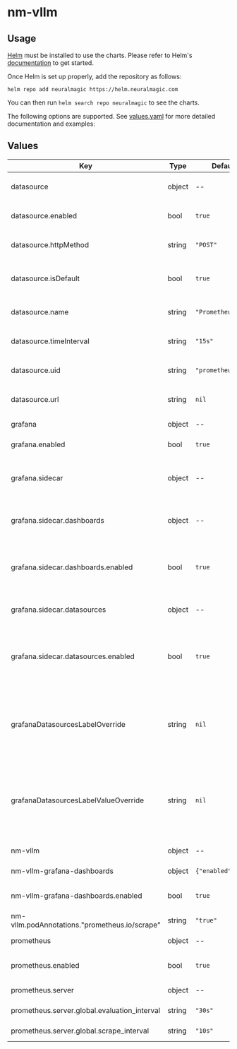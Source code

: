 # nm-vllm

## Usage

[Helm](https://helm.sh) must be installed to use the charts.
Please refer to Helm's [documentation](https://helm.sh/docs/) to get started.

Once Helm is set up properly, add the repository as follows:

```console
helm repo add neuralmagic https://helm.neuralmagic.com
```

You can then run `helm search repo neuralmagic` to see the charts.

The following options are supported. See [values.yaml](/charts/nm-vllm-production-monitoring/values.yaml) for more detailed documentation and examples:

## Values

| Key | Type | Default | Description |
|-----|------|---------|-------------|
| datasource | object | -- | Configuration for the datasource connecting prometheus and grafana. |
| datasource.enabled | bool | `true` | Toggles whether or not a prometheus datasource will be configured in grafana. |
| datasource.httpMethod | string | `"POST"` | The HTTP method to use for prometheus datasource configured in grafana. |
| datasource.isDefault | bool | `true` | Toggles whether or not the prometheus datasource configured in grafana should be the default grafana datasource. |
| datasource.name | string | `"Prometheus"` | The name to use for the prometheus datasource configured in grafana. |
| datasource.timeInterval | string | `"15s"` | The time interval with which grafana should scrape the prometheus datasource. |
| datasource.uid | string | `"prometheus"` | The uid to use for the prometheus datasource configured in grafana. |
| datasource.url | string | `nil` | The URL to use for the prometheus datasource configured in grafana. |
| grafana | object | -- | Configuration for the grafana sub-chart |
| grafana.enabled | bool | `true` | Toggle whether or not the grafana sub-chart is included |
| grafana.sidecar | object | -- | Allows for deployment of containers alongside the grafana container for purposes such as importing dashboards and datasources. |
| grafana.sidecar.dashboards | object | -- | Enables the automatic import and management of grafana dashboards from ConfigMaps or secrets. |
| grafana.sidecar.dashboards.enabled | bool | `true` | Enable the grafana sidecar for dashboards so nm-vllm dashboards can be detected and loaded. If disabled, dashboards must be loaded manually. |
| grafana.sidecar.datasources | object | -- | Enables the dynamic configuration of datasources from ConfigMaps or secrets. |
| grafana.sidecar.datasources.enabled | bool | `true` | Enable the grafana sidecar for datasources so the prometheus instance can be configured and used as a grafana datasource. If disabled, the prometheus datasource must be configured manually. |
| grafanaDatasourcesLabelOverride | string | `nil` | Label used by grafana's sidecar for datasources to identify config maps with datasources that should be added to grafana. Should match the value of the `sidecar.datasources.label` configuration in the grafana chart. |
| grafanaDatasourcesLabelValueOverride | string | `nil` | Label value used by grafana's sidecar for datasources to identify config maps with datasources that should be added to grafana. Should match the value of the `sidecar.datasources.labelValue` configuration in the grafana chart. |
| nm-vllm | object | -- | Configuration for the nm-vllm server deployment and service. |
| nm-vllm-grafana-dashboards | object | `{"enabled":true}` | Configuration for the nm-vllm-grafana-dashboards chart |
| nm-vllm-grafana-dashboards.enabled | bool | `true` | Toggle whether or not the nm-vllm-grafana-dashboards sub-chart is included |
| nm-vllm.podAnnotations."prometheus.io/scrape" | string | `"true"` | Enables prometheus to find pod to scrape |
| prometheus | object | -- | Configuration for the prometheus sub-chart |
| prometheus.enabled | bool | `true` | Toggle whether or not the prometheus sub-chart is included |
| prometheus.server | object | -- | Configuration for the prometheus server |
| prometheus.server.global.evaluation_interval | string | `"30s"` | How frequently prometheus evaluates rules |
| prometheus.server.global.scrape_interval | string | `"10s"` | How frequently prometheus scrapes targets |
